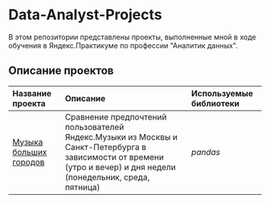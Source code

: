 # Data-Analyst-Projects

В этом репозитории представлены проекты, выполненные мной в ходе обучения в Яндекс.Практикуме по профессии "Аналитик данных".

## Описание проектов

| Название проекта | Описание | Используемые библиотеки | 
| :---------------------- | :---------------------- | :---------------------- |
| [Музыка больших городов](big-cities-music) | Сравнение предпочтений пользователей Яндекс.Музыки из Москвы и Санкт-Петербурга в зависимости от времени (утро и вечер) и дня недели (понедельник, среда, пятница)| *pandas* |
